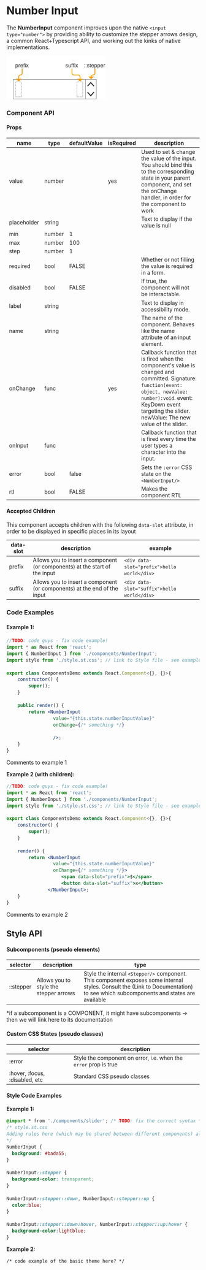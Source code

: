 # Number Input

The **NumberInput** component improves upon the native `<input type="number">` by providing ability to customize the stepper arrows design, a common React+Typescript API, and working out the kinks of native implementations.

![elements](./elements.png)

### Component API

#### Props

| name        | type   | defaultValue | isRequired | description                              |
| ----------- | ------ | ------------ | ---------- | ---------------------------------------- |
| value       | number |              | yes        | Used to set & change the value of the input. You should bind this to the corresponding state in your parent component, and set the onChange handler, in order for the component to work |
| placeholder | string |              |            | Text to display if the value is null     |
| min         | number | 1            |            |                                          |
| max         | number | 100          |            |                                          |
| step        | number | 1            |            |                                          |
| required    | bool   | FALSE        |            | Whether or not filling the value is required in a form. |
| disabled    | bool   | FALSE        |            | If true, the component will not be interactable. |
| label       | string |              |            | Text to display in accessibility mode.   |
| name        | string |              |            | The name of the component. Behaves like the name attribute of an input element. |
| onChange    | func   |              | yes        | Callback function that is fired when the component's value is changed and committed. Signature: `function(event: object, newValue: number):void`. event: KeyDown event targeting the slider. newValue: The new value of the slider. |
| onInput     | func   |              |            | Callback function that is fired every time the user types a character into the input. |
| error       | bool   | false        |            | Sets the `:error` CSS state on the `<NumberInput/>` |
| rtl         | bool   | FALSE        |            | Makes the component RTL                  |



#### Accepted Children

This component accepts children with the following `data-slot` attribute, in order to be displayed in specific places in its layout

| data-slot | description                              | example                                  |
| --------- | ---------------------------------------- | ---------------------------------------- |
| prefix    | Allows you to insert a component (or components) at the start of the input | `<div data-slot="prefix">hello world</div>` |
| suffix    | Allows you to insert a component (or components) at the end of the input | `<div data-slot="suffix">hello world</div>` |

### Code Examples

#### **Example 1:**

```jsx
//TODO: code guys - fix code example!
import * as React from 'react';
import { NumberInput } from './components/NumberInput';
import style from './style.st.css'; // link to Style file - see examples of style files below

export class ComponentsDemo extends React.Component<{}, {}>{
    constructor() {
        super();
    }

    public render() {
        return <NumberInput
        		 value="{this.state.numberInputValue}"
                 onChange={/* something */}

                 />;
    }
}
```

Comments to example 1

**Example 2 (with children):**

```jsx
//TODO: code guys - fix code example!
import * as React from 'react';
import { NumberInput } from './components/NumberInput';
import style from './style.st.css'; // link to Style file - see examples of style files below

export class ComponentsDemo extends React.Component<{}, {}>{
    constructor() {
        super();
    }

    render() {
        return <NumberInput
        		 value="{this.state.numberInputValue}"
                 onChange={/* something */}>
    				<span data-slot="prefix">$</span>
        			<button data-slot="suffix">x</button>
               </NumberInput>;
    }
}
```

Comments to example 2



## Style API

#### Subcomponents (pseudo elements)

| selector  | description                            | type                                     |
| --------- | -------------------------------------- | ---------------------------------------- |
| ::stepper | Allows you to style the stepper arrows | Style the internal `<Stepper/>` component. This component exposes some internal styles. Consult the (Link to Documentation) to see which subcomponents and states are available |

*if a subcomponent is a COMPONENT, it might have subcomponents -> then we will link here to its documentation

#### Custom CSS States (pseudo classes)

| selector                       | description                              |
| ------------------------------ | ---------------------------------------- |
| :error                         | Style the component on error, i.e. when the `error` prop is true |
| :hover, :focus, :disabled, etc | Standard CSS pseudo classes              |

#### Style Code Examples

**Example 1:**

```css
@import * from './components/slider'; /* TODO: fix the correct syntax */
/* style.st.css
Adding rules here (which may be shared between different components) allows us to 	    override specific parts; or even change the whole theme
*/
NumberInput {
  background: #bada55;
}

NumberInput::stepper {
  background-color: transparent;
}

NumberInput::stepper::down, NumberInput::stepper::up {
  color:blue;
}

NumberInput::stepper::down:hover, NumberInput::stepper::up:hover {
  background-color:lightblue;
}
```

**Example 2:**

```
/* code example of the basic theme here? */
```
